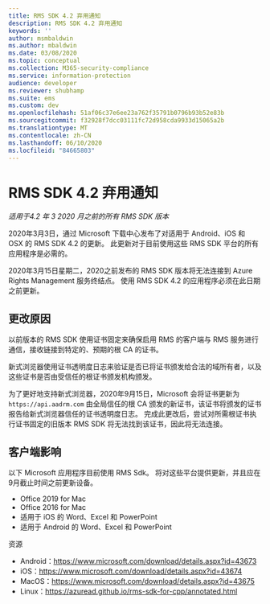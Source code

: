```yaml
---
title: RMS SDK 4.2 弃用通知
description: RMS SDK 4.2 弃用通知
keywords: ''
author: msmbaldwin
ms.author: mbaldwin
ms.date: 03/08/2020
ms.topic: conceptual
ms.collection: M365-security-compliance
ms.service: information-protection
audience: developer
ms.reviewer: shubhamp
ms.suite: ems
ms.custom: dev
ms.openlocfilehash: 51af06c37e6ee23a762f35791b0796b93b52e83b
ms.sourcegitcommit: f32928f7dcc03111fc72d958cda9933d15065a2b
ms.translationtype: MT
ms.contentlocale: zh-CN
ms.lasthandoff: 06/10/2020
ms.locfileid: "84665803"
---
```

# <a name="rms-sdk-42-deprecation-notice"></a>RMS SDK 4.2 弃用通知 

*适用于4.2 年 3 2020 月之前的所有 RMS SDK 版本*

2020年3月3日，通过 Microsoft 下载中心发布了对适用于 Android、iOS 和 OSX 的 RMS SDK 4.2 的更新。 此更新对于目前使用这些 RMS SDK 平台的所有应用程序是必需的。  

2020年3月15日星期二，2020之前发布的 RMS SDK 版本将无法连接到 Azure Rights Management 服务终结点。 使用 RMS SDK 4.2 的应用程序必须在此日期之前更新。 

## <a name="reason-for-change"></a>更改原因 

以前版本的 RMS SDK 使用证书固定来确保启用 RMS 的客户端与 RMS 服务进行通信，接收链接到特定的、预期的根 CA 的证书。  

新式浏览器使用证书透明度日志来验证是否已将证书颁发给合法的域所有者，以及这些证书是否由受信任的根证书颁发机构颁发。  

为了更好地支持新式浏览器，2020年9月15日，Microsoft 会将证书更新为 `https://api.aadrm.com` 由全局信任的根 CA 颁发的新证书，该证书将颁发的证书报告给新式浏览器信任的证书透明度日志。 完成此更改后，尝试对所需根证书执行证书固定的旧版本 RMS SDK 将无法找到该证书，因此将无法连接。  

## <a name="client-impact"></a>客户端影响 

以下 Microsoft 应用程序目前使用 RMS Sdk。 将对这些平台提供更新，并且应在9月截止时间之前更新设备。 

- Office 2019 for Mac 
- Office 2016 for Mac 
- 适用于 iOS 的 Word、Excel 和 PowerPoint 
- 适用于 Android 的 Word、Excel 和 PowerPoint 

资源 

- Android：https://www.microsoft.com/download/details.aspx?id=43673
- iOS：https://www.microsoft.com/download/details.aspx?id=43674 
- MacOS：https://www.microsoft.com/download/details.aspx?id=43675 
- Linux：https://azuread.github.io/rms-sdk-for-cpp/annotated.html
